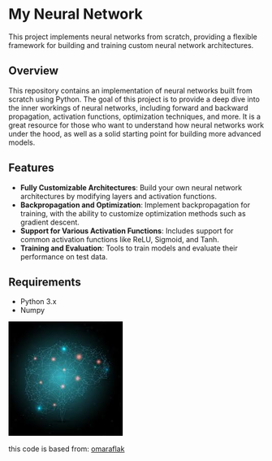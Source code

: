 # My Neural Network

This project implements neural networks from scratch, providing a flexible framework for building and training custom neural network architectures.

## Overview

This repository contains an implementation of neural networks built from scratch using Python. The goal of this project is to provide a deep dive into the inner workings of neural networks, including forward and backward propagation, activation functions, optimization techniques, and more. It is a great resource for those who want to understand how neural networks work under the hood, as well as a solid starting point for building more advanced models.

## Features

- **Fully Customizable Architectures**: Build your own neural network architectures by modifying layers and activation functions.
- **Backpropagation and Optimization**: Implement backpropagation for training, with the ability to customize optimization methods such as gradient descent.
- **Support for Various Activation Functions**: Includes support for common activation functions like ReLU, Sigmoid, and Tanh.
- **Training and Evaluation**: Tools to train models and evaluate their performance on test data.

## Requirements

- Python 3.x
- Numpy

![Brain](img/brain.jpg)

this code is based from:
[omaraflak](https://github.com/omaraflak/Medium-Python-Neural-Network/tree/master)
